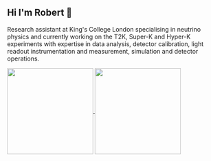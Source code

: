 ## Hi I'm Robert 👋

Research assistant at King's College London specialising in neutrino physics and currently working on the T2K, Super-K and Hyper-K experiments with expertise in data analysis, detector calibration, light readout instrumentation and measurement, simulation and detector operations.

<a href="https://github.com/rkralik5/github-readme-stats">
  <img height=200 align="center" src="https://github-readme-stats.vercel.app/api?username=rkralik5&show_icons=true&theme=cobalt&card_width=260" />
</a>
<a href="https://github.com/rkralik5/convoychat">
  <img height=200 align="center" src="https://github-readme-stats.vercel.app/api/top-langs?username=rkralik5&layout=compact&langs_count=4&card_width=260" />
</a>

<!--
**rkralik5/rkralik5** is a ✨ _special_ ✨ repository because its `README.md` (this file) appears on your GitHub profile.

Here are some ideas to get you started:

- 🔭 I’m currently working on ...
- 🌱 I’m currently learning ...
- 👯 I’m looking to collaborate on ...
- 🤔 I’m looking for help with ...
- 💬 Ask me about ...
- 📫 How to reach me: ...
- 😄 Pronouns: ...
- ⚡ Fun fact: ...
-->
